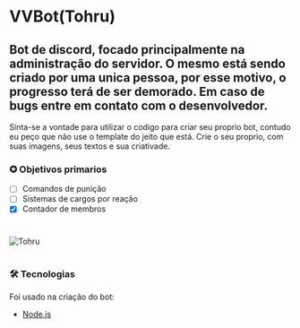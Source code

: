 # VVBot(Tohru)

## Bot de discord, focado principalmente na administração do servidor. O mesmo está sendo criado por uma unica pessoa, por esse motivo, o progresso terá de ser demorado. Em caso de bugs entre em contato com o desenvolvedor.

Sinta-se a vontade para utilizar o codigo para criar seu proprio bot, contudo eu peço que não use o template do jeito que está. Crie o seu proprio, com suas imagens, seus textos e sua criativade.


### ✪ Objetivos primarios

- [ ] Comandos de punição
- [ ] Sistemas de cargos por reação
- [x] Contador de membros

#

![Tohru](https://media.discordapp.net/attachments/776094611470942208/883033678865915914/DUrIxNuUMAA3Yn5.jpg)

#

### 🛠 Tecnologias

Foi usado na criação do bot:
- [Node.js](https://nodejs.org/en/)
